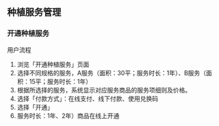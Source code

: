 ## 种植服务管理


### 开通种植服务

用户流程
1. 浏览「开通种植服务」页面
2. 选择不同规格的服务，A服务（面积：30平；服务时长：1年）、B服务（面积：15平；服务时长：1年）
3. 根据所选择的服务，系统显示对应服务商品的服务项细则及价格。
4. 选择「付款方式」：在线支付、线下付款、使用兑换码
5. 选择「开通」
6. 服务时长：1年、2年）商品在线上开通